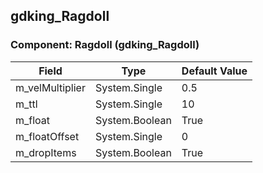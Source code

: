 ## gdking_Ragdoll

### Component: Ragdoll (gdking_Ragdoll)

|Field|Type|Default Value|
|-----|----|-------------|
|m_velMultiplier|System.Single|0.5|
|m_ttl|System.Single|10|
|m_float|System.Boolean|True|
|m_floatOffset|System.Single|0|
|m_dropItems|System.Boolean|True|


